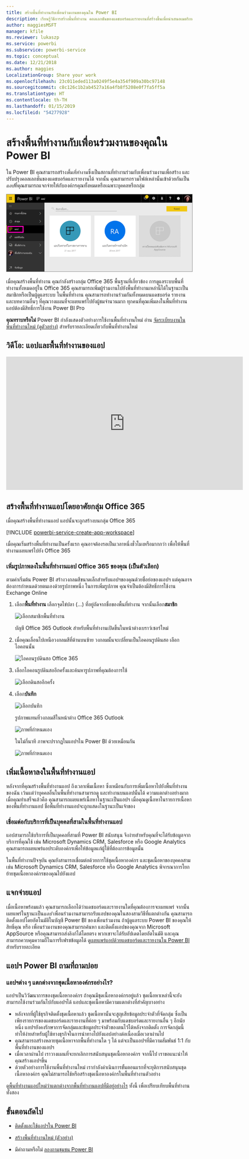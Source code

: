 ```yaml
---
title: สร้างพื้นที่ทำงานกับเพื่อนร่วมงานของคุณใน Power BI
description: เรียนรู้วิธีการสร้างพื้นที่ทำงาน คอลเลกชันของแดชบอร์ดและรายงานที่สร้างขึ้นเพื่อนำเสนอเมตริกหลักสำหรับองค์กรของคุณ
author: maggiesMSFT
manager: kfile
ms.reviewer: lukaszp
ms.service: powerbi
ms.subservice: powerbi-service
ms.topic: conceptual
ms.date: 12/21/2018
ms.author: maggies
LocalizationGroup: Share your work
ms.openlocfilehash: 23c011eded113a0249f5e4a354f909a30bc97148
ms.sourcegitcommit: c8c126c1b2ab4527a16a4fb8f5208e0f7fa5ff5a
ms.translationtype: HT
ms.contentlocale: th-TH
ms.lasthandoff: 01/15/2019
ms.locfileid: "54277928"
---
```

# <a name="create-workspaces-with-your-colleagues-in-power-bi"></a>สร้างพื้นที่ทำงานกับเพื่อนร่วมงานของคุณใน Power BI

ใน Power BI คุณสามารถสร้าง*พื้นที่ทำงาน*ซึ่งเป็นสถานที่ทำงานร่วมกับเพื่อนร่วมงานเพื่อสร้าง และปรับปรุงคอลเลกชันของแดชบอร์ดและรายงานได้ จากนั้น คุณสามารถรวมไฟล์เหล่านั้นเข้าด้วยกันเป็น*แอป*ที่คุณสามารถแจกจ่ายให้กับองค์กรคุณทั้งหมดหรือเฉพาะบุคคลหรือกลุ่ม 

![แอปฯ Power BI](media/service-create-workspaces/power-bi-apps-left-nav.png)

เมื่อคุณสร้างพื้นที่ทำงาน คุณกำลังสร้างกลุ่ม Office 365 พื้นฐานที่เกี่ยวข้อง การดูแลระบบพื้นที่ทำงานทั้งหมดอยู่ใน Office 365 คุณสามารถเพิ่มผู้ร่วมงานไปยังพื้นที่ทำงานเหล่านี้ได้ในฐานะเป็นสมาชิกหรือเป็นผู้ดูแลระบบ ในพื้นที่ทำงาน คุณสามารถทำงานร่วมกันทั้งหมดบนแดชบอร์ด รายงาน และบทความอื่นๆ ที่คุณวางแผนที่จะเผยแพร่ไปยังผู้ชมจำนวนมาก ทุกคนที่คุณเพิ่มลงในพื้นที่ทำงานแอปต้องมีสิทธิ์การใช้งาน Power BI Pro 

**คุณทราบหรือไม่** Power BI กำลังแสดงตัวอย่างการใช้งานพื้นที่ทำงานใหม่ อ่าน [จัดระเบียบงานในพื้นที่ทำงานใหม่ (ดูตัวอย่าง)](service-new-workspaces.md) สำหรับรายละเอียดเกี่ยวกับพื้นที่ทำงานใหม่ 

## <a name="video-apps-and-app-workspaces"></a>วิดีโอ: แอปและพื้นที่ทำงานของแอป
<iframe width="640" height="360" src="https://www.youtube.com/embed/Ey5pyrr7Lk8?showinfo=0" frameborder="0" allowfullscreen></iframe>

## <a name="create-an-app-workspace-based-on-an-office-365-group"></a>สร้างพื้นที่ทำงานแอปโดยอาศัยกลุ่ม Office 365

เมื่อคุณสร้างพื้นที่ทำงานแอป แอปนั้นจะถูกสร้างบนกลุ่ม Office 365

[!INCLUDE [powerbi-service-create-app-workspace](./includes/powerbi-service-create-app-workspace.md)]

เมื่อคุณเริ่มสร้างพื้นที่ทำงานเป็นครั้งแรก คุณอาจต้องรอเป็นเวลาหนึ่งชั่วโมงหรือมากกว่า เพื่อให้พื้นที่ทำงานเผยแพร่ไปยัง Office 365 

### <a name="add-an-image-to-your-office-365-app-workspace-optional"></a>เพิ่มรูปภาพลงในพื้นที่ทำงานแอป Office 365 ของคุณ (เป็นตัวเลือก)
ตามค่าเริ่มต้น Power BI สร้างวงกลมสีขนาดเล็กสำหรับแอปฯของคุณด้วยชื่อย่อของแอปฯ แต่คุณอาจต้องการกำหนดด้วยตนเองด้วยรูปภาพหนึ่ง ในการเพิ่มรูปภาพ คุณจำเป็นต้องมีสิทธิ์การใช้งาน Exchange Online

1. เลือก**พื้นที่ทำงาน** เลือกจุดไข่ปลา (...) ที่อยู่ถัดจากชื่อของพื้นที่ทำงาน จากนั้นเลือก**สมาชิก** 
   
     ![เลือกสมาชิกพื้นที่ทำงาน](media/service-create-distribute-apps/power-bi-apps-workspace-members.png)
   
    บัญชี Office 365 Outlook สำหรับพื้นที่ทำงานเปิดขึ้นในหน้าต่างเบราว์เซอร์ใหม่
2. เมื่อคุณเลื่อนไปเหนือวงกลมสีที่ด้านบนซ้าย วงกลมนั้นจะเปลี่ยนเป็นไอคอนรูปดินสอ เลือกไอคอนนั้น
   
     ![ไอคอนรูปดินสอ Office 365](media/service-create-distribute-apps/power-bi-apps-workspace-edit-image.png)
3. เลือกไอคอนรูปดินสออีกครั้งและค้นหารูปภาพที่คุณต้องการใช้
   
     ![เลือกดินสออีกครั้ง](media/service-create-distribute-apps/power-bi-apps-workspace-edit-group.png)

4. เลือก**บันทึก**
   
     ![เลือกบันทึก](media/service-create-distribute-apps/power-bi-apps-workspace-save-image.png)
   
    รูปภาพแทนที่วงกลมสีในหน้าต่าง Office 365 Outlook 
   
     ![ภาพที่กำหนดเอง](media/service-create-distribute-apps/power-bi-apps-workspace-image-in-office-365.png)
   
    ในไม่กี่นาที ภาพจะปรากฏในแอปฯใน Power BI ด้วยเหมือนกัน
   
     ![ภาพที่กำหนดเอง](media/service-create-distribute-apps/power-bi-apps-image.png)

## <a name="add-content-to-your-app-workspace"></a>เพิ่มเนื้อหาลงในพื้นที่ทำงานแอป

หลังจากที่คุณสร้างพื้นที่ทำงานแอป ถึงเวลาเพิ่มเนื้อหา ซึ่งเหมือนกับการเพิ่มเนื้อหาไปยังพื้นที่ทำงานของฉัน เว้นแต่ว่าบุคคลอื่นในพื้นที่ทำงานสามารถดู และทำงานบนแอปนั้นได้ ความแตกต่างอย่างมากเมื่อคุณทำเสร็จแล้วคือ คุณสามารถเผยแพร่เนื้อหาในฐานะเป็นแอปฯ เมื่อคุณดูเนื้อหาในรายการเนื้อหาของพื้นที่ทำงานแอป ชื่อพื้นที่ทำงานแอปจะถูกแสดงในฐานะเป็นเจ้าของ

### <a name="connect-to-third-party-services-in-app-workspaces"></a>เชื่อมต่อกับบริการที่เป็นบุคคลที่สามในพื้นที่ทำงานแอป

แอปสามารถใช้บริการที่เป็นบุคคลที่สามที่ Power BI สนับสนุน จึงง่ายสำหรับคุณที่จะได้รับข้อมูลจากบริการที่คุณใช้ เช่น Microsoft Dynamics CRM, Salesforce หรือ Google Analytics คุณสามารถเผยแพร่แอประดับองค์กรเพื่อให้ข้อมูลแก่ผู้ใช้ที่ต้องการข้อมูลนั้น

ในพื้นที่ทำงานปัจจุบัน คุณยังสามารถเชื่อมต่อด้วยการใช้ชุดเนื้อหาองค์กร และชุดเนื้อหาของบุคคลสาม เช่น Microsoft Dynamics CRM, Salesforce หรือ Google Analytics พิจารณาการโยกย้ายชุดเนื้อหาองค์กรของคุณไปยังแอป

## <a name="distribute-an-app"></a>แจกจ่ายแอป

เมื่อเนื้อหาพร้อมแล้ว คุณสามารถเลือกได้ว่าแดชบอร์ดและรายงานใดที่คุณต้องการจะเผยแพร่ จากนั้นเผยแพร่ในฐานะเป็น*แอป* เพื่อนร่วมงานสามารถรับแอปของคุณในสองสามวิธีที่แตกต่างกัน คุณสามารถติดตั้งแอปโดยอัตโนมัติในบัญชี Power BI ของเพื่อนร่วมงาน ถ้าผู้ดูแลระบบ Power BI ของคุณให้สิทธิ์คุณ หรือ เพื่อนร่วมงานของคุณสามารถค้นหา และติดตั้งแอปของคุณจาก Microsoft AppSource หรือคุณสามารถส่งลิงก์ได้โดยตรง พวกเขาจะได้รับอัปเดตโดยอัตโนมัติ และคุณสามารถควบคุมความถี่ในการรีเฟรชข้อมูลได้ ดู[เผยแพร่แอปด้วยแดชบอร์ดและรายงานใน Power BI](service-create-distribute-apps.md) สำหรับรายละเอียด

## <a name="power-bi-apps-faq"></a>แอปฯ Power BI ถามที่ถามบ่อย

### <a name="how-are-apps-different-from-organizational-content-packs"></a>แอปฯต่าง ๆ แตกต่างจากชุดเนื้อหาองค์กรอย่างไร?
แอปฯเป็นวิวัฒนาการของชุดเนื้อหาองค์กร ถ้าคุณมีชุดเนื้อหาองค์กรอยู่แล้ว ชุดเนื้อหาเหล่านี้จะยังสามารถใช้งานร่วมกันไปกับแอปฯได้ แอปและชุดเนื้อหามีความแตกต่างที่สำคัญบางอย่าง 

* หลังจากที่ผู้ใช้ธุรกิจติดตั้งชุดเนื้อหาแล้ว ชุดเนื้อหานั้นจะสูญเสียข้อมูลประจำตัวที่จัดกลุ่ม ซึ่งเป็นเพียงรายการของแดชบอร์ดและรายงานที่ค่อย ๆ มาพร้อมกับแดชบอร์ดและรายงานอื่น ๆ อีกนัยหนึ่ง แอปฯยังคงรักษาการจัดกลุ่มและข้อมูลประจำตัวของตนไว้ได้หลังจากติดตั้ง การจัดกลุ่มนี้ทำให้ง่ายสำหรับผู้ใช้ทางธุรกิจในการนำทางไปยังแอปอย่างต่อเนื่องเมื่อเวลาผ่านไป
* คุณสามารถสร้างหลายชุดเนื้อหาจากพื้นที่ทำงานใด ๆ ได้ แต่จะเป็นแอปฯที่มีความสัมพันธ์ 1:1 กับพื้นที่ทำงานของแอปฯ 
* เมื่อเวลาผ่านไป เราวางแผนที่จะยกเลิกการสนับสนุนชุดเนื้อหาองค์กร จากนี้ไป เราขอแนะนำให้คุณสร้างแอปฯขึ้น  
* ด้วยตัวอย่างการใช้งานพื้นที่ทำงานใหม่ เรากำลังดำเนินการขั้นตอนแรกที่จะยุติการสนับสนุนชุดเนื้อหาองค์กร คุณไม่สามารถใช้หรือสร้างชุดเนื้อหาองค์กรในพื้นที่ทำงานตัวอย่าง

ดู[พื้นที่ทำงานแอปใหม่ว่าแตกต่างจากพื้นที่ทำงานแอปที่มีอยู่อย่างไร](service-new-workspaces.md#how-are-the-new-workspaces-different-from-current-workspaces) ทั้งนี้ เพื่อเปรียบเทียบพื้นที่ทำงานทั้งสอง 

## <a name="next-steps"></a>ขั้นตอนถัดไป
* [ติดตั้งและใช้แอปฯใน Power BI](service-create-distribute-apps.md)
- [สร้างพื้นที่ทำงานใหม่ (ตัวอย่าง)](service-create-the-new-workspaces.md)
* มีคำถามหรือไม่ [ลองถามชุมชน Power BI](http://community.powerbi.com/)
